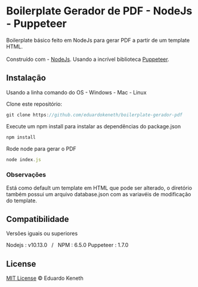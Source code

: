 # Boilerplate Gerador de PDF -  NodeJs - Puppeteer

Boilerplate básico feito em NodeJs para gerar PDF a partir de um template HTML.<br><br> Construído com - [NodeJs](https://github.com/nodejs/node). Usando a incrível biblioteca [Puppeteer](https://github.com/GoogleChrome/puppeteer).

## Instalação

Usando a linha comando do OS - Windows - Mac - Linux

Clone este repositório:
```js
git clone https://github.com/eduardokeneth/boilerplate-gerador-pdf
```

Execute um npm install para instalar as dependências do package.json
```js
npm install
```

Rode node para gerar o PDF
```js
node index.js
```

### Observações

Está como default um template em HTML que pode ser alterado, o diretório também possui um arquivo database.json com as variavéis de modificação do template.

## Compatibilidade
Versões iguais ou superiores

Nodejs : v10.13.0 &nbsp;&nbsp;/&nbsp;&nbsp; NPM : 6.5.0
Puppeteer : 1.7.0

License
--------

[MIT License](https://github.com/eduardokeneth/boilerplate-gerador-pdf/blob/master/LICENSE.md) © Eduardo Keneth
